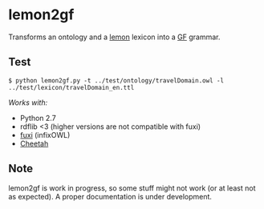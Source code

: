 # lemon2gf

Transforms an ontology and a <a href="http://lemon-model.net/">lemon</a> lexicon into a <a href="http://www.grammaticalframework.org">GF</a> grammar.

## Test
```
$ python lemon2gf.py -t ../test/ontology/travelDomain.owl -l ../test/lexicon/travelDomain_en.ttl
```

*Works with:*

* Python 2.7
* rdflib <3 (higher versions are not compatible with fuxi)
* <a href="http://code.google.com/p/fuxi/">fuxi</a> (infixOWL)
* <a href="http://www.cheetahtemplate.org/">Cheetah</a>

## Note

lemon2gf is work in progress, so some stuff might not work (or at least not as expected). A proper documentation is under development.